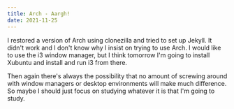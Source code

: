```yaml
---
title: Arch - Aargh!
date: 2021-11-25
---
```


I restored a version of Arch using clonezilla and tried to set up Jekyll. It
didn't work and I don't know why I insist on trying to use Arch. I would like
to use the i3 window manager, but I think tomorrow I'm going to install Xubuntu
and install and run i3 from there.

Then again there's always the possibility that no amount of screwing around with
window managers or desktop environments will make much difference. So maybe I
should just focus on studying whatever it is that I'm going to study.
